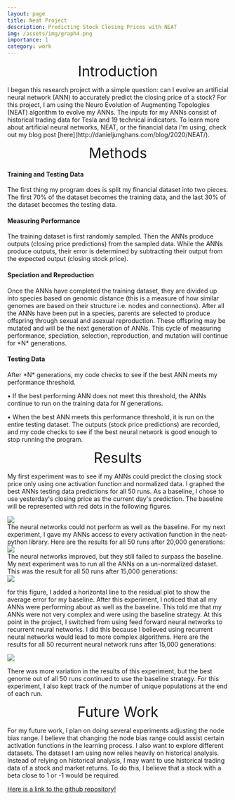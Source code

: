 ```yaml
---
layout: page
title: Neat Project
description: Predicting Stock Closing Prices with NEAT
img: /assets/img/graph4.png
importance: 1
category: work
---
```



<p style="text-align: center;"><font size="+3">Introduction</font></p>
I began this research project with a simple question: can I evolve an artificial neural network (ANN) to accurately predict the closing price of a stock? For this project, I am using the Neuro Evolution of Augmenting Topologies (NEAT) algorithm to evolve my ANNs. The inputs for my ANNs consist of historical trading data for Tesla and 19 technical indicators. To learn more about artificial neural networks, NEAT, or the financial data I'm using, check out my blog post [here](http://danieljunghans.com/blog/2020/NEAT/).

<p style="text-align: center;"><font size="+3">Methods</font></p>
<h4>Training and Testing Data</h4>
The first thing my program does is split my financial dataset into two pieces. The first 70% of the dataset becomes the training data, and the last 30% of the dataset becomes the testing data. <br />

<h4>Measuring Performance</h4>
The training dataset is first randomly sampled. Then the ANNs produce outputs (closing price predictions) from the sampled data. While the ANNs produce outputs, their error
is determined by subtracting their output from the expected output (closing stock price). 
<br />
<h4>Speciation and Reproduction</h4>
Once the ANNs have completed the training dataset, they are divided up into species based on genomic distance (this is a measure of how similar genomes are based on their structure i.e. nodes and connections). After all the ANNs have been put in a species, parents are selected to produce offspring through sexual and asexual reproduction. These offspring may be mutated and will be the next generation of ANNs. This cycle of measuring performance, speciation, selection, reproduction, and mutation will continue for *N* generations. 
<br />
<h4>Testing Data</h4>
After *N* generations, my code checks to see if the best ANN meets my performance threshold.  

•	If the best performing ANN does not meet this threshold, the ANNs continue to run on the training data for *N* generations. 

•	When the best ANN meets this performance threshold, it is run on the entire testing dataset. The outputs (stock price predictions) are recorded, and my code checks to see if the best neural network is good enough to stop running the program.  

<p style="text-align: center;"><font size="+3">Results</font></p>

My first experiment was to see if my ANNs could predict the closing stock price only using one activation function and normalized data. I graphed the best ANNs testing data predictions for all 50 runs. As a baseline, I chose to use yesterday's closing price as the current day's prediction. The baseline will be represented with red dots in the following figures. 

<div class="img">
    <img class="col three" src="{{ site.baseurl }}/assets/img/graph1.PNG">
</div>
The neural networks could not perform as well as the baseline. For my next experiment, I gave my ANNs access to every activation function in the neat-python library. Here are the results for all 50 runs after 20,000 generations:
<div class="img">
    <img class="col three" src="{{ site.baseurl }}/assets/img/graph2.PNG">
</div>
The neural networks improved, but they still failed to surpass the baseline. My next experiment was to run all the ANNs on a un-normalized dataset. This was the result for all 50 runs after 15,000 generations:

<div class="img">
    <img class="col three" src="{{ site.baseurl }}/assets/img/graph3.PNG">
</div>

for this figure, I added a horizontal line to the residual plot to show the average error for my baseline. After this experiment, I noticed that all my ANNs were performing about as well as the baseline. This told me that my ANNs were not very complex and were using the baseline strategy. At this point in the project, I switched from using feed forward neural networks to recurrent neural networks. I did this because I believed using recurrent neural networks would lead to more complex algorithms. Here are the results for all 50 recurrent neural network runs after 15,000 generations: 

<div class="img">
    <img class="col three" src="{{ site.baseurl }}/assets/img/graph8.PNG">
</div>


There was more variation in the results of this experiment, but the best genome out of all 50 runs continued to use the baseline strategy. For this experiment, I also kept track of the number of unique populations at the end of each run. 

<p style="text-align: center;"><font size="+3">Future Work</font></p>
For my future work, I plan on doing several experiments adjusting the node bias range. I believe that changing the node bias range could assist certain activation functions in the learning process. I also want to explore different datasets. The dataset I am using now relies heavily on historical analysis. Instead of relying on historical analysis, I may want to use historical trading data of a stock and market returns. To do this, I believe that a stock with a beta close to 1 or -1 would be required.  

  
[Here is a link to the github repository!](https://github.com/DanielJunghans/NEAT_Project)




